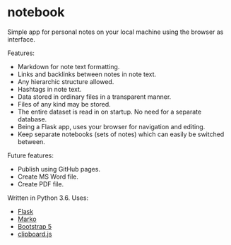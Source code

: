 # notebook

Simple app for personal notes on your local machine using the browser
as interface.

Features:

- Markdown for note text formatting.
- Links and backlinks between notes in note text.
- Any hierarchic structure allowed.
- Hashtags in note text.
- Data stored in ordinary files in a transparent manner.
- Files of any kind may be stored.
- The entire dataset is read in on startup. No need for a separate database.
- Being a Flask app, uses your browser for navigation and editing.
- Keep separate notebooks (sets of notes) which can easily be switched between.

Future features:

- Publish using GitHub pages.
- Create MS Word file.
- Create PDF file.

Written in Python 3.6. Uses:

- [Flask](https://flask.palletsprojects.com/en/1.1.x/)
- [Marko](https://github.com/frostming/marko)
- [Bootstrap 5](https://getbootstrap.com/docs/5.0/getting-started/introduction/)
- [clipboard.js](https://clipboardjs.com/)
